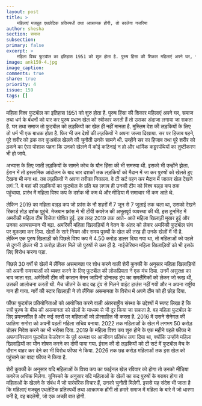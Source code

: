 ```yaml
---
layout: post
title: >
    महिलाएं मजबूत एथलेटिक प्रतिस्पर्धी तथा आक्रामक होंगी, तो बदलेगा नजरिया
author: shesha
section: समाज
subsection:
primary: false
excerpt: >
    महिला विश्व फुटबाॅल का इतिहास 1951 को शुरु होता है. पुरुष हिंसा की शिकार महिलाएं अपने घर, समाज तथा धर्म के बंधनों को पार कर पुरुष प्रधान खेल को स्वीकार करती हैं तो उसका अंदाजा लगाया जा सकता है.
image: ank159-4.jpg
image_caption: 
comments: true
share: true
priority: 4
issue: 159
tags: []
---
```


महिला विश्व फुटबाॅल का इतिहास 1951 को शुरु होता है. पुरुष हिंसा की शिकार महिलाएं अपने घर, समाज तथा धर्म के बंधनों को पार कर पुरुष प्रधान खेल को स्वीकार करती हैं तो उसका अंदाजा लगाया जा सकता है. घर तथा समाज तो फुटबाॅल को लड़कियों का खेल ही नहीं मानता है. मुस्लिम देश की लड़कियों के लिए तो धर्म भी एक बाधक होता है. फिर भी उन देशों की लड़कियों ने अपना जज्बा दिखाया. सर पर हिजाब पहने, पूरे शरीर को ढ़क कर फुअबाॅल खेलने की चुनौती उनके सामने थी. उन्होंने सर का हिजाब तथा पूरे शरीर को ढ़कने का ऐसा पोशाक पहना कि उनको खेलने में कोई कठिनाई न हो और धार्मिक कट्टरपंथियों का तुष्टीकरण भी हो जाये.

अभ्यास के लिए जाती लड़कियों के सामने कोच के यौन हिंसा की भी समस्या थी. इसको भी उन्होंने झेला. ईरान में तो इस्लामिक आंदोलन के बाद चार दशकों तक लड़कियों को मैदान में जा कर पुरुषों को खेलते हुए देखना भी मना था. तब लड़कियों ने अपना तरीका निकाला. वे टी सर्ट पहन कर मैदान में जाकर खेल देखने लगंी. वे वहां की लड़कियों का फुटबाॅल के प्रति यह लगाव ही उनकी टीम को विश्व वल्र्ड कप तक पहुंचाया. प्रारंभ में महिला विश्व कप के दर्शक भी कम थे और मीडिया में समाचार भी कम आते थे.

लेकिन 2019 का महिला वल्र्ड कप जो फ्रांस के नौ शहरों में 7 जून से 7 जुलाई तक चला था, उसको देखने रिकार्ड तोड़ दर्शक पुहुंचे. मेजबान फ्रांस ने भी टीवी कवरेज की अभूतपूर्व व्यवस्था की थी. इस टूर्नामेंट में अमरीकी महिला टीम विजेता घोषित हुई. इस तरह 2019 तक आते- आते महिला खिलाड़ी मुखर हुई और उनका आत्मसम्मान भी बढ़ा.
अमरिकी महिला खिलाड़ियों ने वेतन के अंतर को लेकर अमरिकी फुटबाॅल संघ पर मुकदमा कर दिया. खेलों के सारे नियम और समय पुरुषों के खेल की तरह ही उनके खेलों में भी है. लेकिन एक पुरुष खिलाड़ी को पिछले विश्व कप में 4.50 करोड़ डालर दिया गया था, तो महिलाओं को पहले से दुगनी होकर भी 3 करोड़ डाॅलर मिले जो पुरुषों से कम ही है. नाईजेरियन महिला खिलाड़ियों को भी इसके लिए विरोध करना पड़ा.

पिछले 30 वर्षों से खेलों में लैंगिक असमानता पर शोध करने वाली शेरी कुक्की के अनुसार महिला खिलाड़ियों को अपनी समस्याओं को व्यक्त करने के लिए फुटबाॅल की लोकप्रियता ने एक मंच दिया. उनमें असुरक्षा का भाव जाता रहा. अमेरिकी टीम की कप्तान मेगन जापिनों डोनाल्ड ट्रंप का समलैंगिकों को लेकर जो रूख थी, उसकी आलोचना करती थी. मैच जीतने के बाद वह ट्रंप से मिलने वाईट हाउंस नहीं गयी और न अपना राष्ट्रीय गान ही गाया. नार्वे की स्टार खिलाड़ी ने तो लैंगिक असमानता के विरोध में अपने टीम को ही छोड़ दिया.

फीफा फुटबाॅल प्रतियोगिताओं को आयोजित करने वाली अंतरराष्ट्रीय संस्था के उद्देश्यों में स्पष्ट लिखा है कि स्त्री पुरुष के बीच की असमानता को खेलों के माध्यम से भी दूर किया जा सकता है. वह महिला फुटबाॅल के लिए प्रयत्नशील है और कई स्तरों पर महिलाओं को प्रोत्साहित भी करता है. 2016 में उसने सेनेगल की फातिमा समोरा को अपनी पहली महिला सचिव बनाया. 2022 तक महिलाओं के खेल में लगभग 50 करोड़ डाॅलर निवेश करने का भी भरोसा दिया. 2019 के महिला विश्व कप शुरु होने के एक महीने पहले फीफा ने अफगानिस्तान फुटबाॅल फेडरेशन के पूर्व अध्यक्ष पर आजीवन प्रतिबंध लगा दिया था, क्योंकि उन्होंने महिला खिलाड़ियों का यौन शोषण करने का दोषी पाया गया. ईरान की दो लड़कियों को टी सर्ट में फुटबाॅल मैच के दौरान बाहर कर देने का भी विरोध फीफा ने किया. 2026 तक छह करोड़ महिलाओं तक इस खेल को पहुंचाने का वादा फीफा ने किया है.

शेरी कुक्की के अनुसार यदि महिलाओं के विश्व कप का फाईनल खेल रविवार को होगा तो उनको मीडिया कवरेज अधिक मिलेगा. यूनिस्को के अनुसार यदि महिलाओं के खेलों का कद पुरुषों के बराबर होगा तो महिलाओं के खेलने के संबंध में जो पारंपरिक विचार हैं, उनको चुनौती मिलेगी. इससे यह संदेश भी जाता है कि महिलाएं मजबूत एथलेटिक प्रतिस्पर्धी तथा आक्रामक होंगी तो हमारे समाज में महिला के बारे में जो धारणा बनी है, वह बदलेगी, जो एक अच्छी बात होगी.